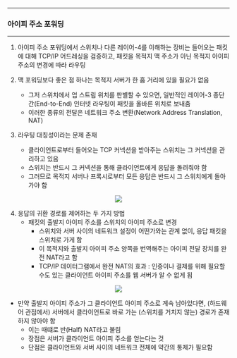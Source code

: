 -----
### 아이피 주소 포워딩
-----
1. 아이피 주소 포워딩에서 스위치나 다른 레이어-4를 이해하는 장비는 들어오는 패킷에 대해 TCP/IP 어드레싱을 검증하고, 패킷을 목적지 맥 주소가 아닌 목적지 아이피 주소의 변경에 따라 라우팅
2. 맥 포워딩보다 좋은 점 하나는 목적지 서버가 한 홉 거리에 있을 필요가 없음
   - 그저 스위치에서 업 스트림 위치를 판별할 수 있으면, 일반적인 레이어-3 종단간(End-to-End) 인터넷 라우팅이 패킷을 올바른 위치로 보내줌
   - 이러한 종류의 전달은 네트워크 주소 변환(Network Address Translation, NAT)

3. 라우팅 대칭성이라는 문제 존재
   - 클라이언트로부터 들어오는 TCP 커넥션을 받아주는 스위치는 그 커넥션을 관리하고 있음
   - 스위치는 반드시 그 커넥션을 통해 클라이언트에게 응답을 돌려줘야 함
   - 그러므로 목적지 서버나 프록시로부터 모든 응답은 반드시 그 스위치에게 돌아가야 함
<div align="center">
<img src="https://github.com/user-attachments/assets/aa45d794-ad23-44e1-a8be-c4f1bff01954">
</div>

4. 응답의 귀환 경로를 제어하는 두 가지 방법
   - 패킷의 출발지 아이피 주소를 스위치의 아이피 주소로 변경
     + 스위치와 서버 사이의 네트워크 설정이 어떤가와는 관계 없이, 응답 패킷을 스위치로 가게 함
     + 이 목적지와 출발지 아이피 주소 양쪽을 번역해주는 아이피 전달 장치를 완전 NAT라고 함
     + TCP/IP 데이터그램에서 완전 NAT의 효과 : 인증이나 결제를 위해 필요할 수도 있는 클라이언트 아이피 주소를 웹 서버가 알 수 없게 됨

<div align="center">
<img src="https://github.com/user-attachments/assets/c4269963-82f0-412e-a79b-8f278694cba4">
</div>

   - 만약 출발지 아이피 주소가 그 클라이언트 아이피 주소로 계속 남아있다면, (하드웨어 관점에서) 서버에서 클라이언트로 바로 가는 (스위치를 거치지 않는) 경로가 존재하지 않아야 함
     + 이는 때떄로 반(Half) NAT라고 불림
     + 장점은 서버가 클라이언트 아이피 주소를 얻는다는 것
     + 단점은 클라이언트와 서버 사이의 네트워크 전체에 약간의 통제가 필요함
